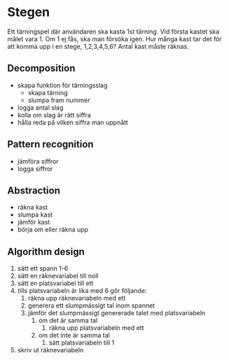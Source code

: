 # Stegen

Ett tärningspel där användaren ska kasta 1st tärning. Vid första kastet ska målet vara 1. Om 1 ej fås, ska man försöka igen. Hur många kast tar det för att komma upp i en stege, 1,2,3,4,5,6? Antal kast måste räknas.

## Decomposition

* skapa funktion för tärningsslag
	* skapa tärning
	* slumpa fram nummer
* logga antal slag
* kolla om slag är rätt siffra
* hålla reda på vilken siffra man uppnått

## Pattern recognition

* jämföra siffror
* logga siffror

## Abstraction

* räkna kast
* slumpa kast
* jämför kast
* börja om eller räkna upp

## Algorithm design

1. sätt ett spann 1-6
2. sätt en räknevariabel till noll
3. sätt en platsvariabel till ett
4. tills platsvariabeln är lika med 6 gör följande: 
	1. räkna upp räknevariabeln med ett
	2. generera ett slumpmässigt tal inom spannet
	3. jämför det slumpmässigt genererade talet med platsvariabeln
		1. om det är samma tal
			1. räkna upp platsvariabeln med ett
		2. om det inte är samma tal
			1. sätt platsvariabeln till 1
5. skriv ut räknevariabeln